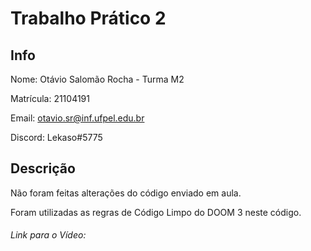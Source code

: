 # Trabalho Prático 2
## Info
Nome: Otávio Salomão Rocha  -  Turma M2

Matrícula: 21104191

Email: otavio.sr@inf.ufpel.edu.br

Discord: Lekaso#5775

## Descrição
Não foram feitas alterações do código enviado em aula.

Foram utilizadas as regras de Código Limpo do DOOM 3 neste código.

###### Link para o Vídeo: 
